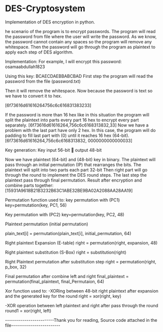 # DES-Cryptosystem
Implementation of DES encryption in python.


he scenario of the program is to encrypt passwords. The
program will read the password from file where the user will
write the password. As we know, the password cannot contain
any spaces so the program will remove any whitespace. Then
the password will go through the program as plaintext to apply
each step of DES algorithm. 


Implementation:
For example, I will encrypt this password:
osamaabdullah1823

Using this key: BCAECDAEBBABCBAD
First step the program will read the password from the file (password.txt)

Then it will remove the whitespace. Now because the password
is text so we have to convert it to hex.

[6f73616d61616264756c6c616831383233]

If the password is more than 16 hex like in this situation the
program will split the plaintext into parts every part 16 hex to
encrypt every part separately.
[6f73616d61616264,756c6c6168313832,33]
Now we have a problem with the last part have only 2 hex. In
this case, the program will do padding to fill last part with (0)
until it reaches 16 hex (64-bit).
[6f73616d61616264,756c6c6168313832, 0000000000000033]

Key generation:
Key input 56-bit  output 48-bit

Now we have plaintext (64-bit) and (48-bit) key
in binary. The plaintext will pass through an
initial permutation (IP) that rearranges the
bits. The plaintext will split into two parts
each part 32-bit Then right part will go
through the round to implement the DES round
steps.
The last step the plaintext pass through final
permutation.
Result after encryption and combine parts together:
[15931A9618B21B3232B63C1ABE32BE9BA02A2088AA28AA19]

Permutation function used to:
key permutation with (PC1)
key=permutation(key, PC1, 56)

Key permutation with (PC2)
key=permutation(key, PC2, 48)

Plaintext permutation (initial permutation)

plain_text[i] = permutation(plain_text[i], initial_permutation, 64)

Right plaintext Expansion (E-table)
right = permutation(right, expansion, 48)

Right plaintext substitution (S-Box)
right = substitution(right)

Right Plaintext permutation after substitution
step
right = permutation(right, p_box, 32)

Final permutation after combine left and right
final_plaintext = permutation(final_plaintext, final_Permutaion, 64)

Xor function used to:
-XORing between 48-bit right plaintext after
expansion and the generated key for the round
right = xor(right, key)

-XOR operation between left plaintext and right
after pass through the round
round1 = xor(right, left)


-------------------------Thank you for reading, Source code attached in the file-------------------------

